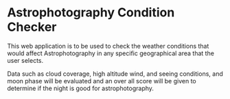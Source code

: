 # Astrophotography Condition Checker

This web application is to be used to check the weather 
conditions that would affect Astrophotography in any 
specific geographical area that the user selects.

Data such as cloud coverage, high altitude wind, and seeing
conditions, and moon phase will be evaluated and an over all score will be 
given to determine if the night is good for astrophotography.
